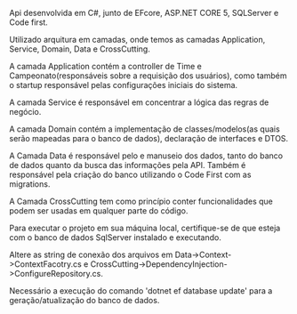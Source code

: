 Api desenvolvida em C#, junto de EFcore, ASP.NET CORE 5, SQLServer e  Code first.

Utilizado arquitura em camadas, onde temos as camadas Application, Service, Domain, Data e CrossCutting. 

A camada Application contém a controller de Time e Campeonato(responsáveis sobre a requisição dos  usuários), como também o startup responsável pelas configurações iniciais do sistema.

A camada Service é responsável em concentrar a lógica das regras de negócio.

A camada Domain contém a implementação de classes/modelos(as quais serão mapeadas para o banco de dados), declaração de interfaces e DTOS.

A Camada Data é responsável pelo e manuseio dos dados, tanto do banco de dados quanto da busca das informações pela API.
Também é responsável pela criação do banco utilizando o Code First com as migrations.

A Camada CrossCutting tem como princípio conter funcionalidades que podem ser usadas em qualquer parte do código.

Para executar o projeto em sua máquina local, certifique-se de que esteja com o banco de dados SqlServer instalado e executando.

Altere as string de conexão dos arquivos em Data->Context->ContextFacotry.cs e CrossCutting->DependencyInjection->ConfigureRepository.cs.

Necessário a execução do comando 'dotnet ef database update' para a geração/atualização do banco de dados.
